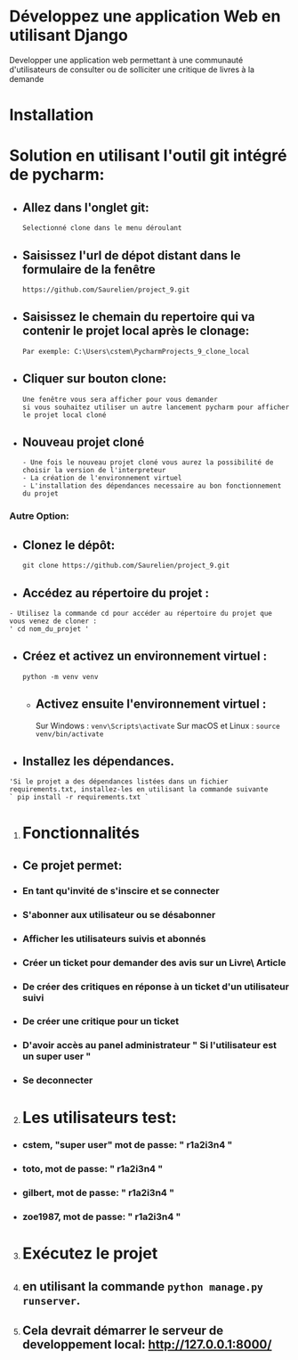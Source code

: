 # Développez une application Web en utilisant Django

Developper une application web permettant à une communauté d'utilisateurs
de consulter ou de solliciter une critique de livres à la demande

# Installation
  # Solution en utilisant l'outil git intégré de pycharm:
  - ## Allez dans l'onglet git:
        Selectionné clone dans le menu déroulant
  - ## Saisissez l'url de dépot distant dans le formulaire de la fenêtre 
        https://github.com/Saurelien/project_9.git
  - ## Saisissez le chemain du repertoire qui va contenir le projet local après le clonage:
        Par exemple: C:\Users\cstem\PycharmProjects_9_clone_local
  - ## Cliquer sur bouton clone:
        Une fenêtre vous sera afficher pour vous demander
        si vous souhaitez utiliser un autre lancement pycharm pour afficher le projet local cloné
  - ## Nouveau projet cloné
        - Une fois le nouveau projet cloné vous aurez la possibilité de choisir la version de l'interpreteur
        - La création de l'environnement virtuel
        - L'installation des dépendances necessaire au bon fonctionnement du projet
  ### Autre Option:
   - ## Clonez le dépôt:
     `git clone https://github.com/Saurelien/project_9.git`
   - ## Accédez au répertoire du projet :
    - Utilisez la commande cd pour accéder au répertoire du projet que vous venez de cloner :
    ' cd nom_du_projet '
   - ## Créez et activez un environnement virtuel :
     `python -m venv venv`
     - ## Activez ensuite l'environnement virtuel :
       Sur Windows :
     `venv\Scripts\activate`
     Sur macOS et Linux :
     `source venv/bin/activate`
   - ## Installez les dépendances.
    'Si le projet a des dépendances listées dans un fichier requirements.txt, installez-les en utilisant la commande suivante
    ` pip install -r requirements.txt `

1. # Fonctionnalités

- ## Ce projet permet:
- ### En tant qu'invité de s'inscire et se connecter
- ### S'abonner aux utilisateur ou se désabonner
- ### Afficher les utilisateurs suivis et abonnés
- ### Créer un ticket pour demander des avis sur un Livre\ Article
- ### De créer des critiques en réponse à un ticket d'un utilisateur suivi
- ### De créer une critique pour un ticket 
- ### D'avoir accès au panel administrateur " Si l'utilisateur est un super user "
- ### Se deconnecter

2. # Les utilisateurs test:

- ### cstem, "super user" mot de passe: " r1a2i3n4 "
- ### toto, mot de passe: " r1a2i3n4 "
- ### gilbert, mot de passe: " r1a2i3n4 "
- ### zoe1987, mot de passe: " r1a2i3n4 " 

3. # Exécutez le projet 
4. ## en utilisant la commande `python manage.py runserver`.
5. ## Cela devrait démarrer le serveur de developpement local: http://127.0.0.1:8000/
